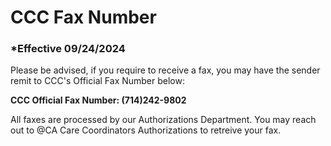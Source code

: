 # CCC Fax Number

### \*Effective 09/24/2024

Please be advised, if you require to receive a fax, you may have the sender remit to CCC's Official Fax Number below:

**CCC Official Fax Number: (714)242-9802**

All faxes are processed by our Authorizations Department. You may reach out to @CA Care Coordinators
Authorizations to retreive your fax.
